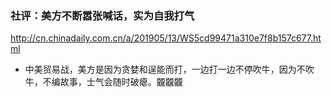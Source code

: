 ### 社评：美方不断嚣张喊话，实为自我打气
http://cn.chinadaily.com.cn/a/201905/13/WS5cd99471a310e7f8b157c677.html
- 中美贸易战，美方是因为贪婪和逞能而打，一边打一边不停吹牛，因为不吹牛，不编故事，士气会随时破瘪。龖龖龖
